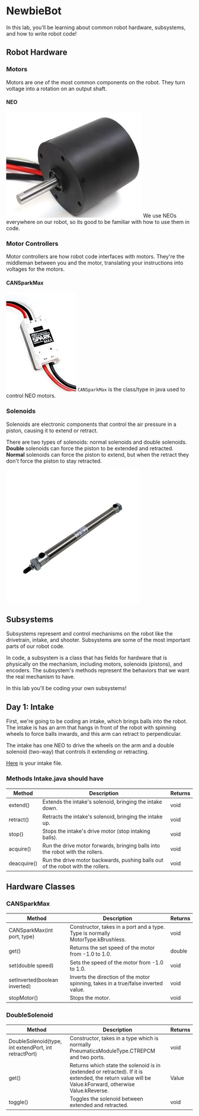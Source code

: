# NewbieBot

In this lab, you'll be learning about common robot hardware, subsystems, and how to write robot code!

## Robot Hardware

### Motors

Motors are one of the most common components on the robot. They turn voltage into a rotation on an output shaft.

#### NEO

![NEO Motor](images/neo.jpg)
We use NEOs everywhere on our robot, so its good to be familiar with how to use them in code.
### Motor Controllers

Motor controllers are how robot code interfaces with motors. They're the middleman between you and the motor, translating your instructions into voltages for the motors.

#### CANSparkMax

![CANSparkMax](images/cansparkmax.jpg)
`CANSparkMax` is the class/type in java used to control NEO motors.

### Solenoids

Solenoids are electronic components that control the air pressure in a piston, causing it to extend or retract.

There are two types of solenoids: normal solenoids and double solenoids. <b>Double</b> solenoids can force the piston to be extended and retracted. <b>Normal</b> solenoids can force the piston to extend, but when the retract they don't force the piston to stay retracted.

![piston](images/piston.webp)

## Subsystems

Subsystems represent and control mechanisms on the robot like the drivetrain, intake, and shooter. Subsystems are some of the most important parts of our robot code.

In code, a subsystem is a class that has fields for hardware that is physically on the mechanism, including motors, solenoids (pistons), and encoders. The subsystem's methods represent the behaviors that we want the real mechanism to have.

In this lab you'll be coding your own subsystems!

## Day 1: Intake

First, we're going to be coding an intake, which brings balls into the robot. The intake is has an arm that hangs in front of the robot with spinning wheels to force balls inwards, and this arm can retract to perpendicular.

The intake has one NEO to drive the wheels on the arm and a double solenoid (two-way) that controls it extending or retracting.

[Here](src/main/java/com/stuypulse/robot/subsystems/Intake.java) is your intake file.

### Methods Intake.java should have

<table>
    <thead>
        <tr>
            <th>Method</th>
            <th>Description</th>
            <th>Returns</th>
        </tr>
    </thead>
    <tbody>
        <tr>
            <td>extend()</td>
            <td>Extends the intake's solenoid, bringing the intake down.</td>
            <td>void</td>
        </tr>
        <tr>
            <td>retract()</td>
            <td>Retracts the intake's solenoid, bringing the intake up.</td>
            <td>void</td>
        </tr>
        <tr>
            <td>stop()</td>
            <td>Stops the intake's drive motor (stop intaking balls).</td>
            <td>void</td>
        </tr>
        <tr>
            <td>acquire()</td>
            <td>Run the drive motor forwards, bringing balls into the robot with the rollers.</td>
            <td>void</td>
        </tr>
        <tr>
            <td>deacquire()</td>
            <td>Run the drive motor backwards, pushing balls out of the robot with the rollers.</td>
            <td>void</td>
        </tr>
    </tbody>
</table>


## Hardware Classes

### CANSparkMax

<table>
    <thead>
        <tr>
            <th>Method</th>
            <th>Description</th>
            <th>Returns</th>
        </tr>
    </thead>
    <tbody>
        <tr>
            <td>CANSparkMax(int port, type)</td>
            <td>Constructor, takes in a port and a type. Type is normally MotorType.kBrushless.</td>
            <td>void</td>
        </tr>
        <tr>
            <td>get()</td>
            <td>Returns the set speed of the motor from -1.0 to 1.0.</td>
            <td>double</td>
        </tr>
        <tr>
            <td>set(double speed)</td>
            <td>Sets the speed of the motor from -1.0 to 1.0.</td>
            <td>void</td>
        </tr>
        <tr>
            <td>setInverted(boolean inverted)</td>
            <td>Inverts the direction of the motor spinning, takes in a true/false inverted value.</td>
            <td>void</td>
        </tr>
        <!-- <tr>
            <td>setVoltage(volts)</td>
            <td>Sets the voltage of the motor directly, usually between -12.0 and 12.0 volts.</td>
            <td>void</td>
        </tr> -->
        <tr>
            <td>stopMotor()</td>
            <td>Stops the motor.</td>
            <td>void</td>
        </tr>
    </tbody>
</table>

### DoubleSolenoid

<table>
    <thead>
        <tr>
            <th>Method</th>
            <th>Description</th>
            <th>Returns</th>
        </tr>
    </thead>
    <tbody>
        <tr>
            <td>DoubleSolenoid(type, int extendPort, int retractPort)</td>
            <td>Constructor, takes in a type which is normally PneumaticsModuleType.CTREPCM and two ports.</td>
            <td>void</td>
        </tr>
        <tr>
            <td>get()</td>
            <td>Returns which state the solenoid is in (extended or retracted). If it is extended, the return value will be Value.kForward, otherwise Value.kReverse.</td>
            <td>Value</td>
        </tr>
        <tr>
            <td>toggle()</td>
            <td>Toggles the solenoid between extended and retracted.</td>
            <td>void</td>
        </tr>
    </tbody>
</table>
